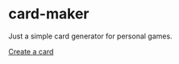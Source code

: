 # card-maker
Just a simple card generator for personal games.

[Create a card](https://vivianeasley.github.io/card-maker/)

